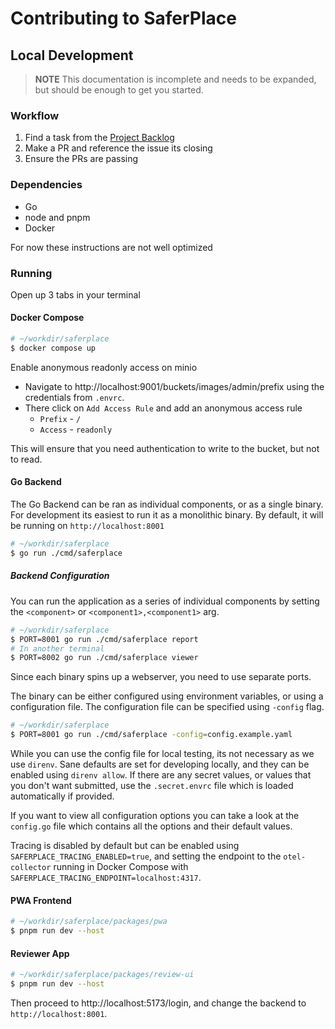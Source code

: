 # Contributing to SaferPlace

## Local Development

> **NOTE**
> This documentation is incomplete and needs to be expanded, but should be enough to get you
> started.

### Workflow

1. Find a task from the [Project Backlog]
2. Make a PR and reference the issue its closing
3. Ensure the PRs are passing

### Dependencies

- Go
- node and pnpm
- Docker

For now these instructions are not well optimized

### Running

Open up 3 tabs in your terminal

#### Docker Compose

```sh
# ~/workdir/saferplace
$ docker compose up
```

Enable anonymous readonly access on minio

- Navigate to http://localhost:9001/buckets/images/admin/prefix using the credentials from `.envrc`.
- There click on `Add Access Rule` and add an anonymous access rule
  - `Prefix` - `/`
  - `Access` - `readonly`

This will ensure that you need authentication to write to the bucket, but not to read.

#### Go Backend

The Go Backend can be ran as individual components, or as a single binary. For development its easiest to run it as a monolithic binary. By default, it will be running on `http://localhost:8001`

```sh
# ~/workdir/saferplace
$ go run ./cmd/saferplace
```

##### Backend Configuration

You can run the application as a series of individual components by setting the `<component>` or `<component1>,<component1>` arg.

```sh
# ~/workdir/saferplace
$ PORT=8001 go run ./cmd/saferplace report
# In another terminal
$ PORT=8002 go run ./cmd/saferplace viewer
```

Since each binary spins up a webserver, you need to use separate ports.

The binary can be either configured using environment variables, or using a configuration file.
The configuration file can be specified using `-config` flag.

```sh
# ~/workdir/saferplace
$ PORT=8001 go run ./cmd/saferplace -config=config.example.yaml
```

While you can use the config file for local testing, its not necessary as we use `direnv`. Sane
defaults are set for developing locally, and they can be enabled using `direnv allow`. If there
are any secret values, or values that you don't want submitted, use the `.secret.envrc` file which
is loaded automatically if provided.

If you want to view all configuration options you can take a look at the `config.go` file which
contains all the options and their default values.

Tracing is disabled by default but can be enabled using `SAFERPLACE_TRACING_ENABLED=true`, and
setting the endpoint to the `otel-collector` running in Docker Compose with
`SAFERPLACE_TRACING_ENDPOINT=localhost:4317`.

#### PWA Frontend

```sh
# ~/workdir/saferplace/packages/pwa
$ pnpm run dev --host
```

#### Reviewer App

```sh
# ~/workdir/saferplace/packages/review-ui
$ pnpm run dev --host
```

Then proceed to http://localhost:5173/login, and change the backend to `http://localhost:8001`.

[Project Backlog]: https://github.com/orgs/SaferPlace/projects/2/
[Project Milestones]: https://github.com/SaferPlace/saferplace/milestones
